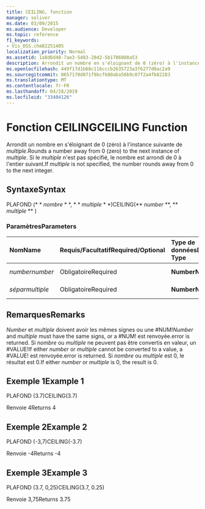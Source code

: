 ```yaml
---
title: CEILING, fonction
manager: soliver
ms.date: 03/09/2015
ms.audience: Developer
ms.topic: reference
f1_keywords:
- Vis_DSS.chm82251405
localization_priority: Normal
ms.assetid: 1a8d6d48-7ae3-5483-28d2-5b1706088a53
description: Arrondit un nombre en s'éloignant de 0 (zéro) à l'instance suivante de multiple. Si le multiple n'est pas spécifié, le nombre est arrondi de 0 à l'entier suivant.
ms.openlocfilehash: 449f17d1b68c116cccb2635723a3f6277d0ac2a9
ms.sourcegitcommit: 8657170d071f9bcf680aba50b9c07f2a4fb82283
ms.translationtype: MT
ms.contentlocale: fr-FR
ms.lasthandoff: 04/28/2019
ms.locfileid: "33404126"
---
```

# <a name="ceiling-function"></a><span data-ttu-id="ea7bd-104">Fonction CEILING</span><span class="sxs-lookup"><span data-stu-id="ea7bd-104">CEILING Function</span></span>

<span data-ttu-id="ea7bd-105">Arrondit un nombre en s'éloignant de 0 (zéro) à l'instance suivante de _multiple_.</span><span class="sxs-lookup"><span data-stu-id="ea7bd-105">Rounds a number away from 0 (zero) to the next instance of  _multiple_.</span></span> <span data-ttu-id="ea7bd-106">Si le _multiple_ n'est pas spécifié, le nombre est arrondi de 0 à l'entier suivant.</span><span class="sxs-lookup"><span data-stu-id="ea7bd-106">If  _multiple_ is not specified, the number rounds away from 0 to the next integer.</span></span> 
  
## <a name="syntax"></a><span data-ttu-id="ea7bd-107">Syntaxe</span><span class="sxs-lookup"><span data-stu-id="ea7bd-107">Syntax</span></span>

<span data-ttu-id="ea7bd-108">PLAFOND (\* \* *nombre* \* \*, \* \* *multiple* \* \*)</span><span class="sxs-lookup"><span data-stu-id="ea7bd-108">CEILING(\*\* *number* \*\*, \*\* *multiple* \*\* )</span></span> 
  
### <a name="parameters"></a><span data-ttu-id="ea7bd-109">Paramètres</span><span class="sxs-lookup"><span data-stu-id="ea7bd-109">Parameters</span></span>

|<span data-ttu-id="ea7bd-110">**Nom**</span><span class="sxs-lookup"><span data-stu-id="ea7bd-110">**Name**</span></span>|<span data-ttu-id="ea7bd-111">**Requis/Facultatif**</span><span class="sxs-lookup"><span data-stu-id="ea7bd-111">**Required/Optional**</span></span>|<span data-ttu-id="ea7bd-112">**Type de données**</span><span class="sxs-lookup"><span data-stu-id="ea7bd-112">**Data Type**</span></span>|<span data-ttu-id="ea7bd-113">**Description**</span><span class="sxs-lookup"><span data-stu-id="ea7bd-113">**Description**</span></span>|
|:-----|:-----|:-----|:-----|
| <span data-ttu-id="ea7bd-114">_number_</span><span class="sxs-lookup"><span data-stu-id="ea7bd-114">_number_</span></span> <br/> |<span data-ttu-id="ea7bd-115">Obligatoire</span><span class="sxs-lookup"><span data-stu-id="ea7bd-115">Required</span></span>  <br/> |<span data-ttu-id="ea7bd-116">**Number**</span><span class="sxs-lookup"><span data-stu-id="ea7bd-116">**Number**</span></span> <br/> |<span data-ttu-id="ea7bd-117">Nombre à arrondir.</span><span class="sxs-lookup"><span data-stu-id="ea7bd-117">The number to round.</span></span>  <br/> |
| <span data-ttu-id="ea7bd-118">_sépar_</span><span class="sxs-lookup"><span data-stu-id="ea7bd-118">_multiple_</span></span> <br/> |<span data-ttu-id="ea7bd-119">Obligatoire</span><span class="sxs-lookup"><span data-stu-id="ea7bd-119">Required</span></span>  <br/> |<span data-ttu-id="ea7bd-120">**Number**</span><span class="sxs-lookup"><span data-stu-id="ea7bd-120">**Number**</span></span> <br/> |<span data-ttu-id="ea7bd-121">Multiple à arrondir.</span><span class="sxs-lookup"><span data-stu-id="ea7bd-121">The multiple to round to.</span></span>  <br/> |
   
## <a name="remarks"></a><span data-ttu-id="ea7bd-122">Remarques</span><span class="sxs-lookup"><span data-stu-id="ea7bd-122">Remarks</span></span>

 <span data-ttu-id="ea7bd-123">_Number_ et _multiple_ doivent avoir les mêmes signes ou une #NUM!</span><span class="sxs-lookup"><span data-stu-id="ea7bd-123">_Number_ and  _multiple_ must have the same signs, or a #NUM!</span></span> <span data-ttu-id="ea7bd-124">est renvoyée.</span><span class="sxs-lookup"><span data-stu-id="ea7bd-124">error is returned.</span></span> <span data-ttu-id="ea7bd-125">Si _nombre_ ou _multiple_ ne peuvent pas être convertis en valeur, un #VALUE!</span><span class="sxs-lookup"><span data-stu-id="ea7bd-125">If either  _number_ or  _multiple_ cannot be converted to a value, a #VALUE!</span></span> <span data-ttu-id="ea7bd-126">est renvoyée.</span><span class="sxs-lookup"><span data-stu-id="ea7bd-126">error is returned.</span></span> <span data-ttu-id="ea7bd-127">Si _nombre_ ou _multiple_ est 0, le résultat est 0.</span><span class="sxs-lookup"><span data-stu-id="ea7bd-127">If either  _number_ or  _multiple_ is 0, the result is 0.</span></span> 
  
## <a name="example-1"></a><span data-ttu-id="ea7bd-128">Exemple 1</span><span class="sxs-lookup"><span data-stu-id="ea7bd-128">Example 1</span></span>

<span data-ttu-id="ea7bd-129">PLAFOND (3.7)</span><span class="sxs-lookup"><span data-stu-id="ea7bd-129">CEILING(3.7)</span></span>
  
<span data-ttu-id="ea7bd-130">Renvoie 4</span><span class="sxs-lookup"><span data-stu-id="ea7bd-130">Returns 4</span></span>
  
## <a name="example-2"></a><span data-ttu-id="ea7bd-131">Exemple 2</span><span class="sxs-lookup"><span data-stu-id="ea7bd-131">Example 2</span></span>

<span data-ttu-id="ea7bd-132">PLAFOND (-3,7)</span><span class="sxs-lookup"><span data-stu-id="ea7bd-132">CEILING(-3.7)</span></span>
  
<span data-ttu-id="ea7bd-133">Renvoie -4</span><span class="sxs-lookup"><span data-stu-id="ea7bd-133">Returns -4</span></span>
  
## <a name="example-3"></a><span data-ttu-id="ea7bd-134">Exemple 3</span><span class="sxs-lookup"><span data-stu-id="ea7bd-134">Example 3</span></span>

<span data-ttu-id="ea7bd-135">PLAFOND (3.7, 0,25)</span><span class="sxs-lookup"><span data-stu-id="ea7bd-135">CEILING(3.7, 0.25)</span></span>
  
<span data-ttu-id="ea7bd-136">Renvoie 3,75</span><span class="sxs-lookup"><span data-stu-id="ea7bd-136">Returns 3.75</span></span>
  

